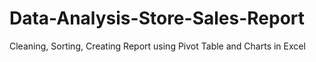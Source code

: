 # Data-Analysis-Store-Sales-Report
Cleaning, Sorting, Creating Report using Pivot Table and Charts in Excel
